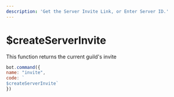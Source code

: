 ```yaml
---
description: 'Get the Server Invite Link, or Enter Server ID.'
---
```


# $createServerInvite

This function returns the current guild's invite

```javascript
bot.command({
name: "invite", 
code: `
$createServerInvite`
})
```

